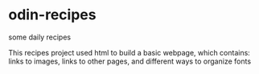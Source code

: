 # odin-recipes
some daily recipes

This recipes project used html to build a basic webpage, which contains: links to images,
links to other pages, and different ways to organize fonts
